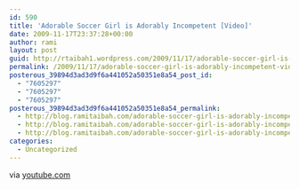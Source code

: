 ```yaml
---
id: 590
title: 'Adorable Soccer Girl is Adorably Incompetent [Video]'
date: 2009-11-17T23:37:28+00:00
author: rami
layout: post
guid: http://rtaibah1.wordpress.com/2009/11/17/adorable-soccer-girl-is-adorably-incompetent-video
permalink: /2009/11/17/adorable-soccer-girl-is-adorably-incompetent-video/
posterous_39894d3ad3d9f6a441052a50351e8a54_post_id:
  - "7605297"
  - "7605297"
  - "7605297"
posterous_39894d3ad3d9f6a441052a50351e8a54_permalink:
  - http://blog.ramitaibah.com/adorable-soccer-girl-is-adorably-incompetent
  - http://blog.ramitaibah.com/adorable-soccer-girl-is-adorably-incompetent
  - http://blog.ramitaibah.com/adorable-soccer-girl-is-adorably-incompetent
categories:
  - Uncategorized
---
```

<div class="posterous_bookmarklet_entry">
  <div class="posterous_quote_citation">
    via <a href="http://www.youtube.com/watch?v=FAKNf8ARzXc&feature=player_embedded">youtube.com</a>
  </div></p>
</div>